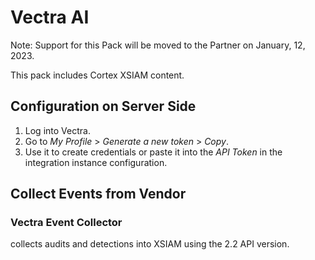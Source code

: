 # Vectra AI

Note: Support for this Pack will be moved to the Partner on January, 12, 2023.

This pack includes Cortex XSIAM content.

## Configuration on Server Side

1. Log into Vectra.
1. Go to *My Profile* > *Generate a new token* > *Copy*.
1. Use it to create credentials or paste it into the *API Token* in the integration instance configuration.

## Collect Events from Vendor
### Vectra Event Collector
collects audits and detections into XSIAM using the 2.2 API version.
